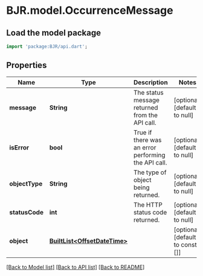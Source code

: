 # BJR.model.OccurrenceMessage

## Load the model package
```dart
import 'package:BJR/api.dart';
```

## Properties
Name | Type | Description | Notes
------------ | ------------- | ------------- | -------------
**message** | **String** | The status message returned from the API call. | [optional] [default to null]
**isError** | **bool** | True if there was an error performing the API call. | [optional] [default to null]
**objectType** | **String** | The type of object being returned. | [optional] [default to null]
**statusCode** | **int** | The HTTP status code returned. | [optional] [default to null]
**object** | [**BuiltList&lt;OffsetDateTime&gt;**](OffsetDateTime.md) |  | [optional] [default to const []]

[[Back to Model list]](../README.md#documentation-for-models) [[Back to API list]](../README.md#documentation-for-api-endpoints) [[Back to README]](../README.md)


